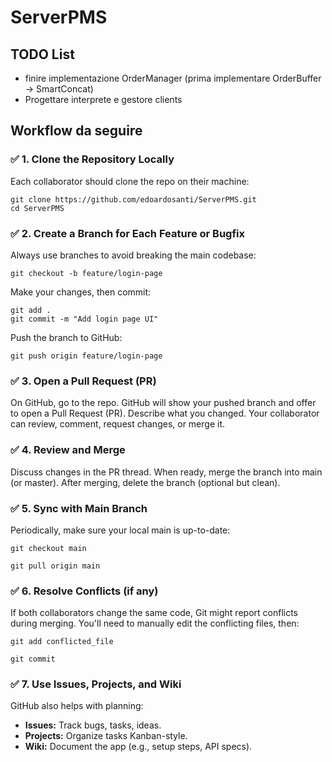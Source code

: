 # ServerPMS

## TODO List
- finire implementazione OrderManager (prima implementare OrderBuffer -> SmartConcat)
- Progettare interprete e gestore clients


## Workflow da seguire

### ✅ 1. Clone the Repository Locally
Each collaborator should clone the repo on their machine:<br>

`git clone https://github.com/edoardosanti/ServerPMS.git`<br>
`cd ServerPMS`

### ✅ 2. Create a Branch for Each Feature or Bugfix
Always use branches to avoid breaking the main codebase:<br>

`git checkout -b feature/login-page`

Make your changes, then commit:

`git add .`<br>
`git commit -m "Add login page UI"`

Push the branch to GitHub:<br>

`git push origin feature/login-page`


### ✅ 3. Open a Pull Request (PR)
On GitHub, go to the repo.
GitHub will show your pushed branch and offer to open a Pull Request (PR).
Describe what you changed.
Your collaborator can review, comment, request changes, or merge it.

### ✅ 4. Review and Merge
Discuss changes in the PR thread.
When ready, merge the branch into main (or master).
After merging, delete the branch (optional but clean).

### ✅ 5. Sync with Main Branch
Periodically, make sure your local main is up-to-date:

`git checkout main`

`git pull origin main`

### ✅ 6. Resolve Conflicts (if any)
If both collaborators change the same code, Git might report conflicts during merging. You'll need to manually edit the conflicting files, then:

`git add conflicted_file`

`git commit`

### ✅ 7. Use Issues, Projects, and Wiki
GitHub also helps with planning:
- **Issues:** Track bugs, tasks, ideas.
- **Projects:** Organize tasks Kanban-style.
- **Wiki:** Document the app (e.g., setup steps, API specs).
